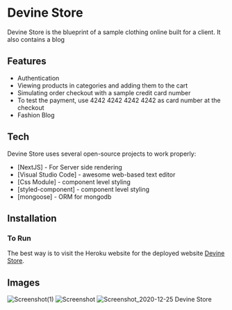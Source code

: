 # Devine Store

Devine Store is the blueprint of a  sample clothing online built for a client. It also contains a blog

## Features

- Authentication
- Viewing products in categories and adding them to the cart
- Simulating order checkout with a sample credit card number
- To test the payment, use 4242 4242 4242 4242 as card number at the checkout
- Fashion Blog

## Tech

Devine Store uses several open-source projects to work properly:

- [NextJS] - For Server side rendering
- [Visual Studio Code] - awesome web-based text editor
- [Css Module] - component level styling
- [styled-component] - component level styling
- [mongoose] - ORM for mongodb

## Installation

### To Run

The best way is to visit the Heroku website for the deployed website  [Devine Store](https://top-fashion.herokuapp.com/).

## Images

![Screenshot(1)](https://user-images.githubusercontent.com/33573587/121123619-e81e0e00-c7f9-11eb-9021-77c89cfd2d4c.png)
![Screenshot](https://user-images.githubusercontent.com/33573587/121123620-e8b6a480-c7f9-11eb-8933-6a4930182846.png)
![Screenshot_2020-12-25 Devine Store](https://user-images.githubusercontent.com/33573587/121123621-e94f3b00-c7f9-11eb-8905-d5947152f942.png)